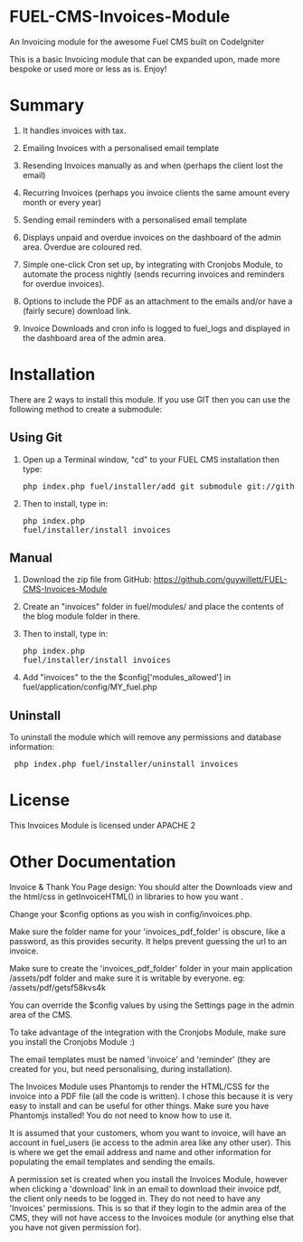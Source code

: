 FUEL-CMS-Invoices-Module
========================

An Invoicing module for the awesome Fuel CMS built on CodeIgniter

This is a basic Invoicing module that can be expanded upon, made more bespoke or used more or less as is.  Enjoy!

Summary
=======

1. It handles invoices with tax.

2. Emailing Invoices with a personalised email template

3. Resending Invoices manually as and when (perhaps the client lost the email)

4. Recurring Invoices (perhaps you invoice clients the same amount every month or every year)

5. Sending email reminders with a personalised email template

6. Displays unpaid and overdue invoices on the dashboard of the admin area. Overdue are coloured red.

7. Simple one-click Cron set up, by integrating with Cronjobs Module, to automate the process nightly (sends recurring invoices and reminders for overdue invoices).

8. Options to include the PDF as an attachment to the emails and/or have a (fairly secure) download link.

9. Invoice Downloads and cron info is logged to fuel_logs and displayed in the dashboard area of the admin area.

Installation
============

There are 2 ways to install this module. If you use GIT then you can use the following method to create a submodule:

Using Git
---------

1. Open up a Terminal window, "cd" to your FUEL CMS installation then type:
    <pre>php index.php fuel/installer/add_git_submodule git://github.com/guywillett/FUEL-CMS-Invoices-Module.git invoices</pre>

2.  Then to install, type in: <pre>php index.php fuel/installer/install invoices</pre>

Manual
------

1. Download the zip file from GitHub: https://github.com/guywillett/FUEL-CMS-Invoices-Module

2. Create an "invoices" folder in fuel/modules/ and place the contents of the blog module folder in there.

3. Then to install, type in: <pre>php index.php fuel/installer/install invoices</pre>

4. Add "invoices" to the the $config['modules_allowed'] in fuel/application/config/MY_fuel.php

Uninstall
---------

To uninstall the module which will remove any permissions and database information:
<pre> php index.php fuel/installer/uninstall invoices</pre>

License
=======

This Invoices Module is licensed under APACHE 2

Other Documentation
=============

Invoice & Thank You Page design:  You should alter the Downloads view and the html/css in getInvoiceHTML() in libraries to how you want .

Change your $config options as you wish in config/invoices.php.

Make sure the folder name for your 'invoices_pdf_folder' is obscure, like a password, as this provides security. It helps prevent guessing the url to an invoice.

Make sure to create the 'invoices_pdf_folder' folder in your main application  /assets/pdf folder and make sure it is writable by everyone.
 eg: /assets/pdf/getsf58kvs4k

You can override the $config values by using the Settings page in the admin area of the CMS.

To take advantage of the integration with the Cronjobs Module, make sure you install the Cronjobs Module :)

The email templates must be named 'invoice' and 'reminder' (they are created for you, but need personalising, during installation).

The Invoices Module uses Phantomjs to render the HTML/CSS for the invoice into a PDF file (all the code is written).  I chose this because it is very easy to install and can be useful for other things.
Make sure you have Phantomjs installed! You do not need to know how to use it.

It is assumed that your customers, whom you want to invoice, will have an account in fuel_users (ie access to the admin area like any other user).
This is where we get the email address and name and other information for populating the email templates and sending the emails.

A permission set is created when you install the Invoices Module, however when clicking a 'download' link in an email to download their invoice pdf, the client only needs to be logged in.  They do not need to have any 'Invoices' permissions.  This is so that if they login to the admin area of the CMS, they will not have access to the Invoices module (or anything else that you have not given permission for).
